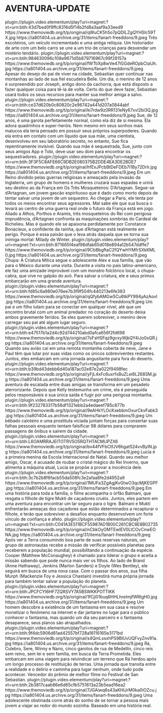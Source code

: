 # AVENTURA-UPDATE


<item>
<title>[COLOR silver][B] Dr.CARRINHO E OS CAVALEIROS TEMPLARIOS [/COLOR][/B][COLOR yellow]  FULL HD  [B][/COLOR][/B]</title>
<link>plugin://plugin.video.elementum/play?uri=magnet:?xt=urn:btih:43d7bed0f9ffc8316d5f14b2fd8a3aaf9a33eed9</link>
<thumbnail>https://www.themoviedb.org/t/p/original/qWuCK5h5o7pQDILZgQYHSIc59TX.jpg</thumbnail>
<fanart>https://ia801404.us.archive.org/31/items/fanart-freeddons/9.jpeg</fanart>
<info> Três escoteiros, um veículo incrementado e uma antiga relíquia. Um historiador de arte com um belo carro se une a um trio de crianças para desvendar um mistério lendário.</info>
</item>

<item>
<title>[COLOR silver][B] BELLE E SEBASTIAN 3: AMIGOS PARA SEMPRE [/COLOR][/B][COLOR yellow]  FULL HD  [B][/COLOR][/B]</title>
<link>plugin://plugin.video.elementum/play?uri=magnet:?xt=urn:btih:984630096c108e9671d5b879716967c99f28157a</link>
<thumbnail>https://www.themoviedb.org/t/p/original/fWTtiXp8wVe47lGGdeROpbCtaUh.jpg</thumbnail>
<fanart>https://ia801404.us.archive.org/31/items/fanart-freeddons/9.jpeg</fanart>
<info>Apesar do desejo do pai de viver na cidade, Sebastian quer continuar nas montanhas ao lado de sua fiel escudeira Belle. Um dia, o menino de 12 anos é surpreendido por Joseph, antigo dono da cachorra, que está disposto a fazer qualquer coisa para tê-la de volta. Certo do que deve fazer, Sebastian usará todos os seus recursos para manter sua melhor amiga a salvo.</info>
</item>

<item>
<title>[COLOR silver][B] A MENINA INVISÍSIVEL [/COLOR][/B][COLOR yellow]  FULL HD  [B][/COLOR][/B]</title>
<link>plugin://plugin.video.elementum/play?uri=magnet:?xt=urn:btih:ce37d620b0c80820c2e96742a441d207a0844abf</link>
<thumbnail>https://www.themoviedb.org/t/p/original/ki7rdw9z0RR131eNy67xvI2bl3Q.jpg</thumbnail>
<fanart>https://ia801404.us.archive.org/31/items/fanart-freeddons/9.jpeg</fanart>
<info>Sue, de 12 anos, é uma garota perfeitamente normal, como ela diz de si mesma. Ela adora quadrinhos e super-heróis. Nem mesmo em seus sonhos mais malucos ela teria pensado em possuir seus próprios superpoderes. Quando ela entra em contato com um líquido que sua mãe, uma cientista, desenvolveu em seu laboratório secreto, no entanto, Sue fica repentinamente invisível. Quando sua mãe é sequestrada, Sue, junto com seus amigos App e Tobi, deve usar seu dom para encontrar os sequestradores.</info>
</item>

<item>
<title>[COLOR silver][B] OS TRÊS MOSQUETEIROS ( HDCAM ) [/COLOR][/B][COLOR yellow]  FULL HD  [B][/COLOR][/B]</title>
<link>plugin://plugin.video.elementum/play?uri=magnet:?xt=urn:btih:3F3F5C8AFE66C9DB2E080375B2DDE4EA3DE2BDE7</link>
<thumbnail>https://www.themoviedb.org/t/p/original/hfExJPcbBtDeFDEb7I1By72Drlr.jpg</thumbnail>
<fanart>https://ia801404.us.archive.org/31/items/fanart-freeddons/9.jpeg</fanart>
<info> Em um Reino dividido pelas guerras religiosas e ameaçado pela invasão da Inglaterra, um grupo de homens e mulheres cruzará suas espadas e unirá seu destino ao da França em Os Três Mosqueteiros: D’Artagnan. Segue-se d’Artagnan, um jovem gascão espirituoso que é dado como morto depois de tentar salvar uma jovem de um sequestro. Ao chegar a Paris, ele tenta por todos os meios encontrar seus agressores. Mal sabe ele que sua busca o levará ao centro de uma guerra real onde o futuro da França está em jogo. Aliado a Athos, Porthos e Aramis, três mosqueteiros do Rei com perigosa imprudência, d’Artagnan confronta as maquinações sombrias do Cardeal de Richelieu. Mas é quando ele se apaixona perdidamente por Constance Bonacieux, a confidente da rainha, que d’Artagnan está realmente em perigo. Porque é essa paixão que o leva atrás daquela que se torna sua inimiga mortal: Milady de Winter.</info>
</item>

<item>
<title>[COLOR silver][B] MEU AMIGO LUTCHA [/COLOR][/B][COLOR yellow]  FULL HD  [B][/COLOR][/B]</title>
<link>plugin://plugin.video.elementum/play?uri=magnet:?xt=urn:btih:871665f4eaf98dfab65d018e894a12b547ddffe7</link>
<thumbnail>https://www.themoviedb.org/t/p/original/9CbBbgftaC2fQYwHYMfrSXkKML0.jpg</thumbnail>
<fanart>https://ia801404.us.archive.org/31/items/fanart-freeddons/9.jpeg</fanart>
<info> Chupa: A Criatura Mítica segue o adolescente Alex e sua família, que vão para o México durante uma visita. Durante a visita no país latino-americano, ele faz uma amizade improvável com um monstro folclórico local, o chupa-cabra, que vive no galpão do avô. Para salvar a criatura, ele e seus primos embarcarão em uma grande aventura.</info>
</item>

<item>
<title>[COLOR silver][B] EM RETIRADA [/COLOR][/B][COLOR yellow]  FULL HD  [B][/COLOR][/B]</title>
<link>plugin://plugin.video.elementum/play?uri=magnet:?xt=urn:btih:fd85c6a980e076ee7b3f9f504fc440213e6fe383</link>
<thumbnail>https://www.themoviedb.org/t/p/original/qQfybAMGw5Cu6tkPY994yAzAovl.jpg</thumbnail>
<fanart>https://ia801404.us.archive.org/31/items/fanart-freeddons/9.jpeg</fanart>
<info>Um pai e um filho lutam para se conectar em qualquer nível, até que um encontro brutal com um animal predador no coração do deserto deixa ambos gravemente feridos. Se eles querem sobreviver, o menino deve carregar seu pai até algum lugar seguro.</info>
</item>

<item>
<title>[COLOR silver][B] TEMPESTADE  [/COLOR][/B][COLOR yellow]  FULL HD  [B][/COLOR][/B]</title>
<link>plugin://plugin.video.elementum/play?uri=magnet:?xt=urn:btih:e47517b1a2d4c92d744210abd0afca656f2fd698</link>
<thumbnail>https://www.themoviedb.org/t/p/original/7sFsHSFqz9gvxyWjkQY4iJo0xQR.jpg</thumbnail>
<fanart>https://ia801404.us.archive.org/31/items/fanart-freeddons/9.jpeg</fanart>
<info> Quando seu avião cai em uma remota montanha coberta de neve, Jane e Paul têm que lutar por suas vidas como os únicos sobreviventes restantes. Juntos, eles embarcam em uma jornada angustiante para fora do deserto.</info>
</item>

<item>
<title>[COLOR silver][B] PERSEGUIÇÃO NAS ALTURAS [/COLOR][/B][COLOR yellow]  FULL HD  [B][/COLOR][/B]</title>
<link>plugin://plugin.video.elementum/play?uri=magnet:?xt=urn:btih:b39bd43debb6d40a187ac02e87e2a022f9498fec</link>
<thumbnail>https://www.themoviedb.org/t/p/original/yFjL4xFc6uxrfxBuZLei6L268SM.jpg</thumbnail>
<fanart>https://ia801404.us.archive.org/31/items/fanart-freeddons/9.jpeg</fanart>
<info>Uma aventura de escalada entre duas amigas se transforma em um pesadelo aterrorizante. Depois que Kelly testemunha um crime, ela é perseguida pelos responsáveis e sua única saída é fugir por uma perigosa montanha.</info>
</item>

<item>
<title>[COLOR silver][B] OS TRAPACEIROS [/COLOR][/B][COLOR yellow]  FULL HD  [B][/COLOR][/B]</title>
<link>plugin://plugin.video.elementum/play?uri=magnet:?xt=urn:btih:9f232783317b56df1321ebb2a4edaeef785c877b</link>
<thumbnail>https://www.themoviedb.org/t/p/original/9eAHkYLOcKxebbmOxurCkvFabk3.jpg</thumbnail>
<fanart>https://ia801404.us.archive.org/31/items/fanart-freeddons/9.jpeg</fanart>
<info> Um bêbado caloteiro e uma prostituta viciada juntam forças para consertar suas falhas pessoais enquanto tentam falsificar 98 dólares para comprarem passagens de ônibus e saírem da cidade.</info>
</item>

<item>
<title>[COLOR silver][B] LUCIA E O CRISTAL MÁGICO [/COLOR][/B][COLOR yellow]  FULL HD  [B][/COLOR][/B]</title>
<link>plugin://plugin.video.elementum/play?uri=magnet:?xt=urn:btih:L6OAMRRAJEITOTRV5O5RQTHTACMUPZX6</link>
<thumbnail>https://www.themoviedb.org/t/p/original/bv44fVFbCtfJV6hgat524vvByIN.jpg</thumbnail>
<fanart>https://ia801404.us.archive.org/31/items/fanart-freeddons/9.jpeg</fanart>
<info> Lucia é a primeira menina da Escola Internacional de Natal. Quando seu melhor amigo, Oscar, é acusado de roubar o cristal mágico do Rei Inverno, que alimenta a máquina atual, Lucia se propõe a provar a inocência dele.</info>
</item>

<item>
<title>[COLOR silver][B] O MENINO É O TIGRE [/COLOR][/B][COLOR yellow]  FULL HD  [B][/COLOR][/B]</title>
<link>plugin://plugin.video.elementum/play?uri=magnet:?xt=urn:btih:3c7b2b8f6facb55da508fc3e2afaa8fe2d4952a9</link>
<thumbnail>https://www.themoviedb.org/t/p/original/1MUFa3ZgAgjKvGtwO3qcMjKEGPF.jpg</thumbnail>
<fanart>https://ia801404.us.archive.org/31/items/fanart-freeddons/9.jpeg</fanart>
<info>Em uma história para toda a família, o filme acompanha o órfão Balmani, que resgata o filhote de tigre Mukti de caçadores cruéis. Juntos, eles partem em uma aventura para encontrar um lar seguro para o tigre. Balmani e Mukti enfrentarão ameaças dos caçadores que estão determinados a recapturar o filhote, e terão que sobreviver a desafios enquanto desenvolvem um forte vínculo de confiança e afeto.</info>
</item>

<item>
<title>[COLOR silver][B] INTERESTELAR  [/COLOR][/B][COLOR yellow]  FULL HD  [B][/COLOR][/B]</title>
<link>plugin://plugin.video.elementum/play?uri=magnet:?xt=urn:btih:C041A3E511BCF55987AD1B00C261CBC8E8B02735</link>
<thumbnail>https://www.themoviedb.org/t/p/original/nCbkOyOMTEwlEV0LtCOvCnwEONA.jpg</thumbnail>
<fanart>https://ia801404.us.archive.org/31/items/fanart-freeddons/9.jpeg</fanart>
<info> Após ver a Terra consumindo boa parte de suas reservas naturais, um grupo de astronautas recebe a missão de verificar possíveis planetas para receberem a população mundial, possibilitando a continuação da espécie. Cooper (Matthew McConaughey) é chamado para liderar o grupo e aceita a missão sabendo que pode nunca mais ver os filhos. Ao lado de Brand (Anne Hathaway), Jenkins (Marlon Sanders) e Doyle (Wes Bentley), ele seguirá em busca de uma nova casa. Com o passar dos anos, sua filha Murph (Mackenzie Foy e Jessica Chastain) investirá numa própria jornada para também tentar salvar a população do planeta.</info>
</item>

<item>
<title>[COLOR silver][B] FANTASMA E CIA [/COLOR][/B][COLOR yellow]  FULL HD  [B][/COLOR][/B]</title>
<link>plugin://plugin.video.elementum/play?uri=magnet:?xt=urn:btih:JPCFCYI6HF7ZQRSVY7A5BSWKKPOTTIKK</link>
<thumbnail>https://www.themoviedb.org/t/p/original/1fCji01buq6HHLhreImjfWRtgH0.jpg</thumbnail>
<fanart>https://ia801404.us.archive.org/31/items/fanart-freeddons/9.jpeg</fanart>
<info> Um homem descobre a existência de um fantasma em sua casa e resolve monetizar o fenômeno na internet e dar jantares no lugar para o público conhecer o fantasma, mas quando um dia seu parceiro e o fantasma desaparece, seus planos são atrapalhados.</info>
</item>

<item>
<title>[COLOR silver][B] OS REIS DO MUNDO [/COLOR][/B][COLOR yellow]  FULL HD  [B][/COLOR][/B]</title>
<link>plugin://plugin.video.elementum/play?uri=magnet:?xt=urn:btih:9f4dc5906d81ad42557bf728a16116165e3171bd</link>
<thumbnail>https://www.themoviedb.org/t/p/original/s4QmLssxhPS9BlUvUQFvyZnv91a.jpg</thumbnail>
<fanart>https://ia801404.us.archive.org/31/items/fanart-freeddons/9.jpeg</fanart>
<info> Rá, Culebro, Sere, Winny e Nano, cinco garotos de rua de Medellín, cinco reis sem reino, sem lei e sem família, em busca da Terra Prometida. Eles embarcam em uma viagem para reivindicar um terreno que Rá herdou após um longo processo de restituição de terras. Uma jornada que transita entre a realidade e o delírio e caminha para lugar nenhum, onde tudo pode acontecer. Vencedor do prêmio de melhor filme no Festival de San Sebastián.</info>
</item>

<item>
<title>[COLOR silver][B] DESTEMIDA- TRUE SPIRIT [/COLOR][/B][COLOR yellow]  FULL HD  [B][/COLOR][/B]</title>
<link>plugin://plugin.video.elementum/play?uri=magnet:?xt=urn:btih:2b3817caab86e6d65cfb5751613a23b5ead16ea2</link>
<thumbnail>https://www.themoviedb.org/t/p/original/7JGAiwq6s43aKHlJrM0ka0iOZcu.jpg</thumbnail>
<fanart>https://ia801404.us.archive.org/31/items/fanart-freeddons/9.jpeg</fanart>
<info> Uma adolescente obstinada corre atrás do sonho de se tornar a pessoa mais jovem a viajar ao redor do mundo sozinha. Baseado em uma história real.</info>
</item> 
